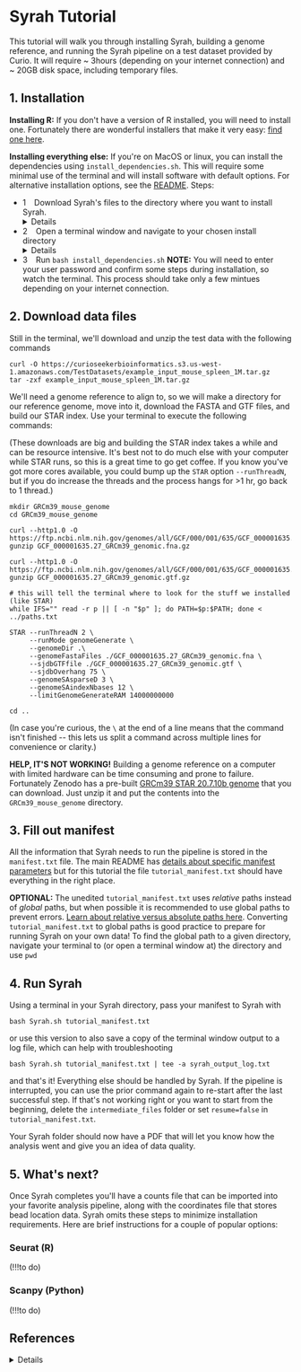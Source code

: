 # Syrah Tutorial

This tutorial will walk you through installing Syrah, building a genome reference, and running the Syrah pipeline on a test dataset provided by Curio. It will require ~ 3hours (depending on your internet connection) and ~ 20GB disk space, including temporary files.

## 1. Installation

**Installing R:** If you don't have a version of R installed, you will need to install one. Fortunately there are wonderful installers that make it very easy: [find one here](http://10.0.49.130:1417).

**Installing everything else:** If you're on MacOS or linux, you can install the dependencies using `install_dependencies.sh`. This will require some minimal use of the terminal and will install software with default options. For alternative installation options, see the [README](https://github.com/0x644BE25/Syrah/blob/main/readme.md). Steps:

- 1 &ensp; Download Syrah's files to the directory where you want to install Syrah. <details>You can download a zip file of Syrah from [here](https://github.com/0x644BE25/Syrah/archive/master.zip), unzip it, and move the files from the unzipped `Syrah-main` folder (NOT the entire `Syrah-main` folder) to your install directory.</details>
- 2 &ensp; Open a terminal window and navigate to your chosen install directory <details>**MacOS:** `Applications > Utilities > Terminal.app` and navigate to the folder where you want to install software, OR right-click on the folder where you want to install software and choose `New Terminal at Folder` </details>
- 3 &ensp; Run `bash install_dependencies.sh` **NOTE:** You will need to enter your user password and confirm some steps during installation, so watch the terminal. This process should take only a few mintues depending on your internet connection.

## 2. Download data files

Still in the terminal, we'll download and unzip the test data with the following commands
```
curl -O https://curioseekerbioinformatics.s3.us-west-1.amazonaws.com/TestDatasets/example_input_mouse_spleen_1M.tar.gz
tar -zxf example_input_mouse_spleen_1M.tar.gz
```
We'll need a genome reference to align to, so we will make a directory for our reference genome, move into it, download the FASTA and GTF files, and build our STAR index. Use your terminal to execute the following commands: 

(These downloads are big and building the STAR index takes a while and can be resource intensive. It's best not to do much else with your computer while STAR runs, so this is a great time to go get coffee. If you know you've got more cores available, you could bump up the `STAR` option `--runThreadN`, but if you do increase the threads and the process hangs for >1 hr, go back to 1 thread.)

```
mkdir GRCm39_mouse_genome
cd GRCm39_mouse_genome

curl --http1.0 -O https://ftp.ncbi.nlm.nih.gov/genomes/all/GCF/000/001/635/GCF_000001635.27_GRCm39/GCF_000001635.27_GRCm39_genomic.fna.gz
gunzip GCF_000001635.27_GRCm39_genomic.fna.gz

curl --http1.0 -O https://ftp.ncbi.nlm.nih.gov/genomes/all/GCF/000/001/635/GCF_000001635.27_GRCm39/GCF_000001635.27_GRCm39_genomic.gtf.gz
gunzip GCF_000001635.27_GRCm39_genomic.gtf.gz

# this will tell the terminal where to look for the stuff we installed (like STAR)
while IFS="" read -r p || [ -n "$p" ]; do PATH=$p:$PATH; done < ../paths.txt

STAR --runThreadN 2 \
     --runMode genomeGenerate \
     --genomeDir .\
     --genomeFastaFiles ./GCF_000001635.27_GRCm39_genomic.fna \
     --sjdbGTFfile ./GCF_000001635.27_GRCm39_genomic.gtf \
     --sjdbOverhang 75 \
     --genomeSAsparseD 3 \
     --genomeSAindexNbases 12 \
     --limitGenomeGenerateRAM 14000000000
     
cd ..
```
(In case you're curious, the `\` at the end of a line means that the command isn't finished -- this lets us split a command across multiple lines for convenience or clarity.)

**HELP, IT'S NOT WORKING!** Building a genome reference on a computer with limited hardware can be time consuming and prone to failure. Fortunately Zenodo has a pre-built [GRCm39 STAR 20.7.10b genome](https://zenodo.org/records/10655615) that you can download. Just unzip it and put the contents into the `GRCm39_mouse_genome` directory.

## 3. Fill out manifest

All the information that Syrah needs to run the pipeline is stored in the `manifest.txt` file. The main README has [details about specific manifest parameters](https://github.com/0x644BE25/Syrah/blob/main/readme.md#manifest-parameters) but for this tutorial the file `tutorial_manifest.txt` should have everything in the right place. 

**OPTIONAL:** The unedited `tutorial_manifest.txt` uses _relative_ paths instead of _global_ paths, but when possible it is recommended to use global paths to prevent errors. [Learn about relative versus absolute paths here](https://www.linuxbash.sh/post/understanding-absolute-and-relative-paths). Converting `tutorial_manifest.txt` to global paths is good practice to prepare for running Syrah on your own data! To find the global path to a given directory, navigate your terminal to (or open a terminal window at) the directory and use `pwd` 

## 4. Run Syrah

Using a terminal in your Syrah directory, pass your manifest to Syrah with

```
bash Syrah.sh tutorial_manifest.txt
```
or use this version to also save a copy of the terminal window output to a log file, which can help with troubleshooting
```
bash Syrah.sh tutorial_manifest.txt | tee -a syrah_output_log.txt
```
and that's it! Everything else should be handled by Syrah. If the pipeline is interrupted, you can use the prior command again to re-start after the last successful step. If that's not working right or you want to start from the beginning, delete the `intermediate_files` folder or set `resume=false` in `tutorial_manifest.txt`.

 Your Syrah folder should now have a PDF that will let you know how the analysis went and give you an idea of data quality.

## 5. What's next?

Once Syrah completes you'll have a counts file that can be imported into your favorite analysis pipeline, along with the coordinates file that stores bead location data. Syrah omits these steps to minimize installation requirements. Here are brief instructions for a couple of popular options:

### Seurat (R)

(!!!to do)

### Scanpy (Python)

(!!!to do)

## References 
<details>
* https://zenodo.org/records/10655615
* all main README references
  </details>
